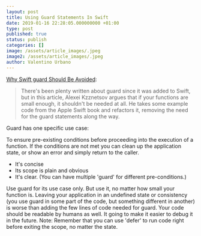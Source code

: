 ```yaml
---
layout: post
title: Using Guard Statements In Swift
date: 2019-01-16 22:28:05.000000000 +01:00
type: post
published: true
status: publish
categories: []
image: /assets/article_images/.jpeg
image2: /assets/article_images/.jpeg
author: Valentino Urbano
---
```


[Why Swift guard Should Be Avoided](https://iosdevweek.ly/lEEfa7Z?m=email&sid=hoQMVe5):

> There's been plenty written about guard since it was added to Swift, but in this article, Alexei Kzznetsov argues that if your functions are small enough, it shouldn't be needed at all. He takes some example code from the Apple Swift book and refactors it, removing the need for the guard statements along the way.

Guard has one specific use case:

To ensure pre-existing conditions before proceeding into the execution of a function. If the conditions are not met you can clean up the application state, or show an error and simply return to the caller.

- It's concise
- Its scope is plain and obvious
- It's clear. (You can have multiple 'guard' for different pre-conditions.)

Use guard for its use case only. But use it, no matter how small your function is. Leaving your application in an undefined state or consistency (you use guard in some part of the code, but something different in another) is worse than adding the few lines of code needed for guard. Your code should be readable by humans as well. It going to make it easier to debug it in the future.
Note: Remember that you can use 'defer' to run code right before exiting the scope, no matter the state.
